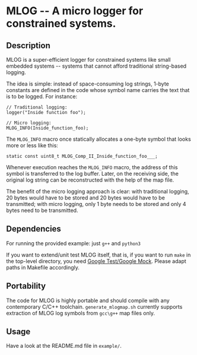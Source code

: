 # MLOG -- A micro logger for constrained systems.

## Description

MLOG is a super-efficient logger for constrained systems like small embedded systems -- systems that cannot afford traditional string-based logging.

The idea is simple: instead of space-consuming log strings, 1-byte constants are defined in the code whose symbol name carries the text that is to be logged. For instance:
```
// Traditional logging:
logger("Inside function foo");

// Micro logging:
MLOG_INFO(Inside_function_foo);
```
The `MLOG_INFO` macro once statically allocates a one-byte symbol that looks more or less like this:
```
static const uint8_t MLOG_Comp_II_Inside_function_foo___;
```
Whenever execution reaches the `MLOG_INFO` macro, the address of this symbol is transferred to the log buffer. Later, on the receiving side, the original log string can be reconstructed with the help of the map file.

The benefit of the micro logging approach is clear: with traditional logging, 20 bytes would have to be stored and 20 bytes would have to be transmitted; with micro logging, only 1 byte needs to be stored and only 4 bytes need to be transmitted.

## Dependencies

For running the provided example: just `g++` and `python3`

If you want to extend/unit test MLOG itself, that is, if you want to run `make` in the top-level directory, you need [Google Test/Google Mock](https://github.com/google/googletest). Please adapt paths in Makefile accordingly.

## Portability

The code for MLOG is highly portable and should compile with any contemporary C/C++ toolchain. `generate_mlogmap.sh` currently supports extraction of MLOG log symbols from `gcc\g++` map files only.

## Usage
Have a look at the README.md file in `example/`. 

